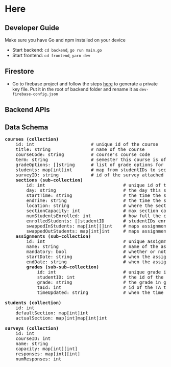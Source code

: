 # Here

## Developer Guide

Make sure you have Go and npm installed on your device

-   Start backend: `cd backend`, `go run main.go`
-   Start frontend: `cd frontend`, `yarn dev`

## Firestore

-   Go to firebase project and follow the steps [here](https://firebase.google.com/docs/admin/setup#initialize-sdk) to generate a private key file. Put it in the root of backend folder and rename it as `dev-firebase-config.json`

## Backend APIs

## Data Schema

<pre>
<b>courses (collection)</b>
    id: int                     # unique id of the course
    title: string               # name of the course
    courseCode: string          # course's course code
    term: string                # semester this course is offered
    gradeOptions: []string      # list of grade options for the course
    students: map[int]int       # map from studentIDs to sectionIDs
    surveyID: string            # id of the survey attached to this course
    <b>sections (sub-collection)</b>
        id: int                             # unique id of the section
        day: string                         # the day this section runs
        startTime: string                   # the time the section starts
        endTime: string                     # the time the section ends
        location: string                    # where the section takes place
        sectionCapacity: int                # max section capacity
        numStudentsEnrolled: int            # how full the current section is
        enrolledStudents: []studentID       # studentIDs enrolled in the section
        swappedInStudents: map[int][]int    # maps assignmentIDs to studentIDs that swap into this section
        swappedOutStudents: map[int]int     # maps assignmentIDs to studentIDs that swapped out of this section
    <b>assignments (sub-collection)</b>
        id: int                             # unique assignment id
        name: string                        # name of the assignment
        mandatory: bool                     # whether or not this assignment is mandatory to complete
        startDate: string                   # when the assignment is released
        endDate: string                     # when the assignment is due
        <b>grades (sub-sub-collection)</b>
            id: int                         # unique grade id
            studentID: int                  # the id of the student the grade is for
            grade: string                   # the grade in gradeOptions
            taId: int                       # id of the TA that graded the assignment
            timeUpdated: string             # when the time was updated

<b>students (collection)</b>
    id: int
    defaultSection: map[int]int
    actualSection: map[int]map[int]int

<b>surveys (collection)</b>
    id: int
    courseID: int
    name: string
    capacity: map[int][int]
    responses: map[int][int]
    numResponses: int
</pre>
